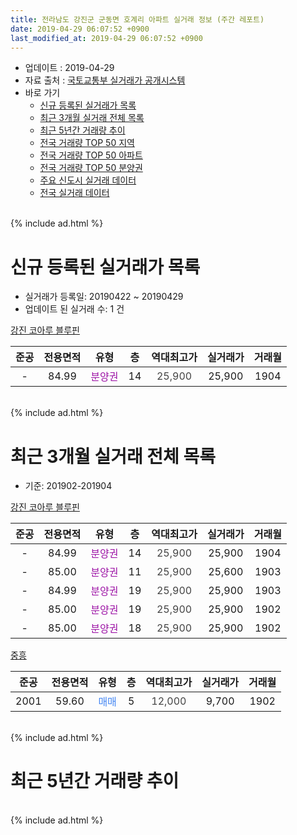 ```yaml
---
title: 전라남도 강진군 군동면 호계리 아파트 실거래 정보 (주간 레포트)
date: 2019-04-29 06:07:52 +0900
last_modified_at: 2019-04-29 06:07:52 +0900
---
```


* 업데이트 : 2019-04-29
* 자료 출처 : [국토교통부 실거래가 공개시스템](http://rt.molit.go.kr)
* 바로 가기
    * [신규 등록된 실거래가 목록](#신규-등록된-실거래가-목록)
    * [최근 3개월 실거래 전체 목록](#최근-3개월-실거래-전체-목록)
    * [최근 5년간 거래량 추이](#최근-5년간-거래량-추이)
    * [전국 거래량 TOP 50 지역](https://inasie.github.io/apt-trade-info/최근-3개월-전국에서-가장-거래가-많이-발생한-지역)
    * [전국 거래량 TOP 50 아파트](https://inasie.github.io/apt-trade-info/최근-3개월-전국에서-가장-거래가-많이-발생한-아파트)
    * [전국 거래량 TOP 50 분양권](https://inasie.github.io/apt-trade-info/최근-3개월-전국에서-가장-거래가-많이-발생한-분양권)
    * [주요 신도시 실거래 데이터](https://inasie.github.io/apt-trade-info/주요-신도시)
    * [전국 실거래 데이터](https://inasie.github.io/apt-trade-info/전국)
<br>
{% include ad.html %}
<br>

# 신규 등록된 실거래가 목록
* 실거래가 등록일: 20190422 ~ 20190429
* 업데이트 된 실거래 수: 1 건


[강진 코아루 블루핀](https://search.naver.com/search.naver?query=%EC%A0%84%EB%9D%BC%EB%82%A8%EB%8F%84+%EA%B0%95%EC%A7%84%EA%B5%B0+%EA%B5%B0%EB%8F%99%EB%A9%B4+%ED%98%B8%EA%B3%84%EB%A6%AC+%EA%B0%95%EC%A7%84+%EC%BD%94%EC%95%84%EB%A3%A8+%EB%B8%94%EB%A3%A8%ED%95%80)

|준공|전용면적|유형|층|역대최고가|실거래가|거래월|
|:---:|:---:|:---:|:---:|:---:|:---:|:---:|
|-|84.99|<span style="color:#9C11A5">분양권</span>|14|<span style="color:#444444">25,900</span>|25,900|1904|


<br>
{% include ad.html %}
<br>

# 최근 3개월 실거래 전체 목록
* 기준: 201902-201904


[강진 코아루 블루핀](https://search.naver.com/search.naver?query=%EC%A0%84%EB%9D%BC%EB%82%A8%EB%8F%84+%EA%B0%95%EC%A7%84%EA%B5%B0+%EA%B5%B0%EB%8F%99%EB%A9%B4+%ED%98%B8%EA%B3%84%EB%A6%AC+%EA%B0%95%EC%A7%84+%EC%BD%94%EC%95%84%EB%A3%A8+%EB%B8%94%EB%A3%A8%ED%95%80)

|준공|전용면적|유형|층|역대최고가|실거래가|거래월|
|:---:|:---:|:---:|:---:|:---:|:---:|:---:|
|-|84.99|<span style="color:#9C11A5">분양권</span>|14|<span style="color:#444444">25,900</span>|25,900|1904|
|-|85.00|<span style="color:#9C11A5">분양권</span>|11|<span style="color:#444444">25,900</span>|25,600|1903|
|-|84.99|<span style="color:#9C11A5">분양권</span>|19|<span style="color:#444444">25,900</span>|25,900|1903|
|-|85.00|<span style="color:#9C11A5">분양권</span>|19|<span style="color:#444444">25,900</span>|25,900|1902|
|-|85.00|<span style="color:#9C11A5">분양권</span>|18|<span style="color:#444444">25,900</span>|25,900|1902|

[중흥](https://search.naver.com/search.naver?query=%EC%A0%84%EB%9D%BC%EB%82%A8%EB%8F%84+%EA%B0%95%EC%A7%84%EA%B5%B0+%EA%B5%B0%EB%8F%99%EB%A9%B4+%ED%98%B8%EA%B3%84%EB%A6%AC+%EC%A4%91%ED%9D%A5)

|준공|전용면적|유형|층|역대최고가|실거래가|거래월|
|:---:|:---:|:---:|:---:|:---:|:---:|:---:|
|2001|59.60|<span style="color:#4285f3">매매</span>|5|<span style="color:#444444">12,000</span>|9,700|1902|


<br>
{% include ad.html %}
<br>

# 최근 5년간 거래량 추이


<div style="width:100%;">
    <canvas id="deal_progress" height="200"></canvas>
</div>

<script>
new Chart(document.getElementById("deal_progress"), {
    type: 'line',
    data: {
        labels: ['201404','201405','201406','201407','201408','201409','201410','201411','201412','201501','201502','201503','201504','201505','201506','201507','201508','201509','201510','201511','201512','201601','201602','201603','201604','201605','201606','201607','201608','201609','201610','201611','201612','201701','201702','201703','201704','201705','201706','201707','201708','201709','201710','201711','201712','201801','201802','201803','201804','201805','201806','201807','201808','201809','201810','201811','201812','201901','201902','201903','201904'],
        datasets: [{
            label: '매매',
            pointRadius: 1,
            data: [0, 2, 4, 2, 0, 0, 0, 1, 0, 1, 1, 3, 2, 1, 1, 0, 0, 1, 2, 2, 1, 2, 0, 4, 3, 1, 1, 0, 2, 1, 1, 0, 4, 3, 2, 1, 0, 0, 0, 1, 0, 0, 1, 1, 1, 0, 2, 0, 1, 2, 2, 1, 1, 2, 1, 5, 3, 4, 3, 2, 1],
            borderColor: "rgba(255, 201, 14, 1)",
            backgroundColor: "rgba(255, 201, 14, 0.5)",
            fill: false,
            lineTension: 0
        },{
            label: '전월세',
            pointRadius: 1,
            data: [0, 3, 0, 0, 0, 1, 0, 1, 0, 1, 1, 0, 0, 0, 0, 0, 0, 1, 0, 0, 0, 0, 0, 1, 0, 0, 0, 1, 0, 0, 1, 0, 0, 1, 0, 0, 0, 1, 0, 1, 0, 0, 0, 0, 0, 0, 0, 0, 0, 1, 0, 0, 0, 0, 1, 0, 0, 0, 0, 0, 0],
            borderColor: "rgba(0, 141, 185, 1)",
            backgroundColor: "rgba(0, 141, 185, 0.5)",
            fill: false,
            lineTension: 0
        }
        ]
    },
    options: {
        responsive: true,
        title: {
            display: false
        },
        tooltips: {
            mode: 'index',
            intersect: false
        },
        hover: {
            mode: 'nearest',
            intersect: true
        },
        scales: {
            xAxes: [{
                display: true,
                scaleLabel: {
                    display: true,
                    labelString: '년/월'
                }
            }],
            yAxes: [{
                display: true,
                ticks: {
                    suggestedMin: 0,
                },
                scaleLabel: {
                    display: true,
                    labelString: '실거래 수'
                }
            }]
        }
    }
});

</script>


<br>
{% include ad.html %}
<br>

